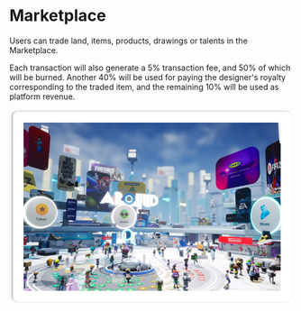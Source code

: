 # Marketplace

Users can trade land, items, products, drawings or talents in the Marketplace.&#x20;

Each transaction will also generate a 5% transaction fee, and 50% of which will be burned. Another 40% will be used for paying the designer's royalty corresponding to the traded item, and the remaining 10% will be used as platform revenue.



![](../.gitbook/assets/image.png)
